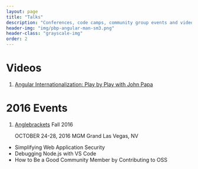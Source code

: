 ```yaml
---
layout: page
title: "Talks"
description: "Conferences, code camps, community group events and videos that I've talked and presented something in."
header-img: "img/pbp-angular-man-sm3.png"
header-class: "grayscale-img"
order: 2
---
```


# Videos

1. [Angular Internationalization: Play by Play with John Papa](http://bit.ly/1Q6XrJI)

# 2016 Events

1. [Anglebrackets](https://anglebrackets.org/) Fall 2016
    <p>OCTOBER 24-28, 2016
    MGM Grand Las Vegas, NV</p>
- Simplifying Web Application Security
- Debugging Node.js with VS Code
- How to Be a Good Community Member by Contributing to OSS
